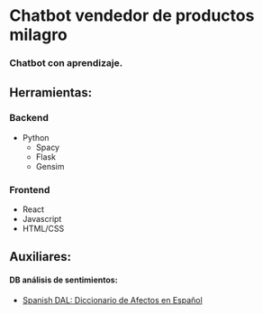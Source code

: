 # Chatbot vendedor de productos milagro

### Chatbot con aprendizaje.

## Herramientas:

### Backend
* Python
    * Spacy
    * Flask
    * Gensim

### Frontend
* React
* Javascript
* HTML/CSS

## Auxiliares:
#### DB análisis de sentimientos:
* [Spanish DAL: Diccionario de Afectos en Español](http://habla.dc.uba.ar/gravano/sdal.php?lang=esp)  

